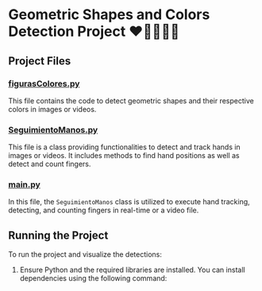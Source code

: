 # Geometric Shapes and Colors Detection Project ❤️🧡💛💚💜

## Project Files

### [figurasColores.py](figurasColores.py)
This file contains the code to detect geometric shapes and their respective colors in images or videos.

### [SeguimientoManos.py](SeguimientoManos.py)
This file is a class providing functionalities to detect and track hands in images or videos. It includes methods to find hand positions as well as detect and count fingers.

### [main.py](main.py)
In this file, the `SeguimientoManos` class is utilized to execute hand tracking, detecting, and counting fingers in real-time or a video file.

## Running the Project
To run the project and visualize the detections:

1. Ensure Python and the required libraries are installed. You can install dependencies using the following command:


